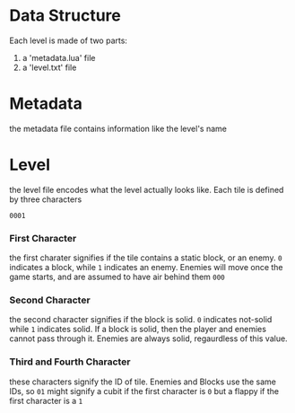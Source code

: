 # Data Structure
Each level is made of two parts:
1. a 'metadata.lua' file
2. a 'level.txt' file

# Metadata
the metadata file contains information like the level's name

# Level
the level file encodes what the level actually looks like. Each tile is defined by three characters
```
0001
```
### First Character
the first charater signifies if the tile contains a static block, or an enemy. `0` indicates a block, while `1` indicates an enemy. Enemies will move once the game starts, and are assumed to have air behind them `000`

### Second Character
the second character signifies if the block is solid. `0` indicates not-solid while `1` indicates solid. If a block is solid, then the player and enemies cannot pass through it. Enemies are always solid, regaurdless of this value.

### Third and Fourth Character
these characters signify the ID of tile. Enemies and Blocks use the same IDs, so `01` might signify a cubit if the first character is `0` but a flappy if the first character is a `1`